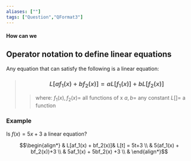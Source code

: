 ```yaml
---
aliases: [""]
tags: ["Question","QFormat3"]
---
```


#### How can we
## Operator notation to define linear equations

Any equation that can satisfy the following is a linear equation:

> ### $$ L[af_1(x) + bf_2(x)] = aL[f_1(x)] + bL[f_2(x)] $$ 
>> where:
>> $f_1(x),f_2(x)=$ all functions of x 
>> $a,b=$ any constant
>> $L[]=$ a function

### Example
Is $f(x) = 5x + 3$ a linear equation?

$$\begin{align*}
& L[af_1(x) + bf_2(x)]& L[t] = 5t+3 \\
& 5(af_1(x) + bf_2(x))+3 \\
& 5af_1(x) + 5bf_2(x) +3 \\
&
\end{align*}$$
